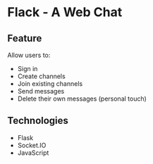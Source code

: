 # Flack - A Web Chat

## Feature

Allow users to:

-   Sign in
-   Create channels
-   Join existing channels
-   Send messages
-   Delete their own messages (personal touch)

## Technologies

-   Flask
-   Socket.IO
-   JavaScript
